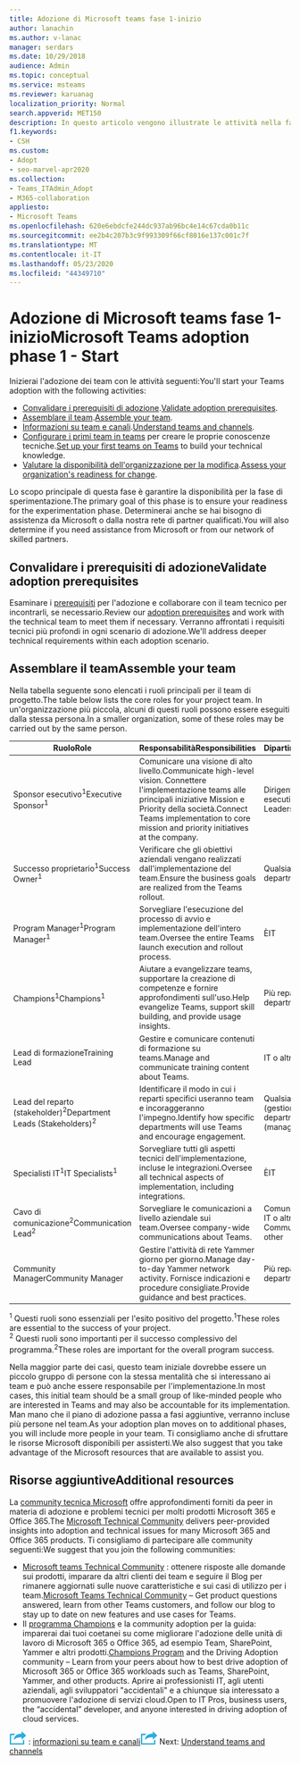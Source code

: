 ```yaml
---
title: Adozione di Microsoft teams fase 1-inizio
author: lanachin
ms.author: v-lanac
manager: serdars
ms.date: 10/29/2018
audience: Admin
ms.topic: conceptual
ms.service: msteams
ms.reviewer: karuanag
localization_priority: Normal
search.appverid: MET150
description: In questo articolo vengono illustrate le attività nella fase di avvio di Microsoft teams Adoption.
f1.keywords:
- CSH
ms.custom:
- Adopt
- seo-marvel-apr2020
ms.collection:
- Teams_ITAdmin_Adopt
- M365-collaboration
appliesto:
- Microsoft Teams
ms.openlocfilehash: 620e6ebdcfe244dc937ab96bc4e14c67cda0b11c
ms.sourcegitcommit: ee2b4c207b3c9f993309f66cf8016e137c001c7f
ms.translationtype: MT
ms.contentlocale: it-IT
ms.lasthandoff: 05/23/2020
ms.locfileid: "44349710"
---
```

# <a name="microsoft-teams-adoption-phase-1---start"></a><span data-ttu-id="fbcf6-103">Adozione di Microsoft teams fase 1-inizio</span><span class="sxs-lookup"><span data-stu-id="fbcf6-103">Microsoft Teams adoption phase 1 - Start</span></span>

<span data-ttu-id="fbcf6-104">Inizierai l'adozione dei team con le attività seguenti:</span><span class="sxs-lookup"><span data-stu-id="fbcf6-104">You'll start your Teams adoption with the following activities:</span></span>

- <span data-ttu-id="fbcf6-105">[Convalidare i prerequisiti di adozione](#validate-adoption-prerequisites).</span><span class="sxs-lookup"><span data-stu-id="fbcf6-105">[Validate adoption prerequisites](#validate-adoption-prerequisites).</span></span>
- <span data-ttu-id="fbcf6-106">[Assemblare il team](#assemble-your-team).</span><span class="sxs-lookup"><span data-stu-id="fbcf6-106">[Assemble your team](#assemble-your-team).</span></span>
- <span data-ttu-id="fbcf6-107">[Informazioni su team e canali](teams-adoption-understand-teams-and-channels.md).</span><span class="sxs-lookup"><span data-stu-id="fbcf6-107">[Understand teams and channels](teams-adoption-understand-teams-and-channels.md).</span></span>
- <span data-ttu-id="fbcf6-108">[Configurare i primi team in teams](teams-adoption-your-first-teams.md) per creare le proprie conoscenze tecniche.</span><span class="sxs-lookup"><span data-stu-id="fbcf6-108">[Set up your first teams on Teams](teams-adoption-your-first-teams.md) to build your technical knowledge.</span></span>
- <span data-ttu-id="fbcf6-109">[Valutare la disponibilità dell'organizzazione per la modifica](teams-adoption-assess-readiness.md).</span><span class="sxs-lookup"><span data-stu-id="fbcf6-109">[Assess your organization's readiness for change](teams-adoption-assess-readiness.md).</span></span>

<span data-ttu-id="fbcf6-110">Lo scopo principale di questa fase è garantire la disponibilità per la fase di sperimentazione.</span><span class="sxs-lookup"><span data-stu-id="fbcf6-110">The primary goal of this phase is to ensure your readiness for the experimentation phase.</span></span> <span data-ttu-id="fbcf6-111">Determinerai anche se hai bisogno di assistenza da Microsoft o dalla nostra rete di partner qualificati.</span><span class="sxs-lookup"><span data-stu-id="fbcf6-111">You will also determine if you need assistance from Microsoft or from our network of skilled partners.</span></span>  

## <a name="validate-adoption-prerequisites"></a><span data-ttu-id="fbcf6-112">Convalidare i prerequisiti di adozione</span><span class="sxs-lookup"><span data-stu-id="fbcf6-112">Validate adoption prerequisites</span></span>

<span data-ttu-id="fbcf6-113">Esaminare i [prerequisiti](teams-adoption-get-started.md#adoption-prerequisites) per l'adozione e collaborare con il team tecnico per incontrarli, se necessario.</span><span class="sxs-lookup"><span data-stu-id="fbcf6-113">Review our [adoption prerequisites](teams-adoption-get-started.md#adoption-prerequisites) and work with the technical team to meet them if necessary.</span></span> <span data-ttu-id="fbcf6-114">Verranno affrontati i requisiti tecnici più profondi in ogni scenario di adozione.</span><span class="sxs-lookup"><span data-stu-id="fbcf6-114">We'll address deeper technical requirements within each adoption scenario.</span></span>

## <a name="assemble-your-team"></a><span data-ttu-id="fbcf6-115">Assemblare il team</span><span class="sxs-lookup"><span data-stu-id="fbcf6-115">Assemble your team</span></span>

<span data-ttu-id="fbcf6-116">Nella tabella seguente sono elencati i ruoli principali per il team di progetto.</span><span class="sxs-lookup"><span data-stu-id="fbcf6-116">The table below lists the core roles for your project team.</span></span> <span data-ttu-id="fbcf6-117">In un'organizzazione più piccola, alcuni di questi ruoli possono essere eseguiti dalla stessa persona.</span><span class="sxs-lookup"><span data-stu-id="fbcf6-117">In a smaller organization, some of these roles may be carried out by the same person.</span></span>

| <span data-ttu-id="fbcf6-118">Ruolo</span><span class="sxs-lookup"><span data-stu-id="fbcf6-118">Role</span></span> | <span data-ttu-id="fbcf6-119">Responsabilità</span><span class="sxs-lookup"><span data-stu-id="fbcf6-119">Responsibilities</span></span> | <span data-ttu-id="fbcf6-120">Dipartimento</span><span class="sxs-lookup"><span data-stu-id="fbcf6-120">Department</span></span> |
| ---- | ---------------- | ---------- |
| <span data-ttu-id="fbcf6-121">Sponsor esecutivo<sup>1</sup></span><span class="sxs-lookup"><span data-stu-id="fbcf6-121">Executive Sponsor<sup>1</sup></span></span> | <span data-ttu-id="fbcf6-122">Comunicare una visione di alto livello.</span><span class="sxs-lookup"><span data-stu-id="fbcf6-122">Communicate high-level vision.</span></span> <span data-ttu-id="fbcf6-123">Connettere l'implementazione teams alle principali iniziative Mission e Priority della società.</span><span class="sxs-lookup"><span data-stu-id="fbcf6-123">Connect Teams implementation to core mission and priority initiatives at the company.</span></span> | <span data-ttu-id="fbcf6-124">Dirigenti esecutivi</span><span class="sxs-lookup"><span data-stu-id="fbcf6-124">Executive Leadership</span></span> |
| <span data-ttu-id="fbcf6-125">Successo proprietario<sup>1</sup></span><span class="sxs-lookup"><span data-stu-id="fbcf6-125">Success Owner<sup>1</sup></span></span> | <span data-ttu-id="fbcf6-126">Verificare che gli obiettivi aziendali vengano realizzati dall'implementazione del team.</span><span class="sxs-lookup"><span data-stu-id="fbcf6-126">Ensure the business goals are realized from the Teams rollout.</span></span> | <span data-ttu-id="fbcf6-127">Qualsiasi reparto</span><span class="sxs-lookup"><span data-stu-id="fbcf6-127">Any department</span></span> |
| <span data-ttu-id="fbcf6-128">Program Manager<sup>1</sup></span><span class="sxs-lookup"><span data-stu-id="fbcf6-128">Program Manager<sup>1</sup></span></span> | <span data-ttu-id="fbcf6-129">Sorvegliare l'esecuzione del processo di avvio e implementazione dell'intero team.</span><span class="sxs-lookup"><span data-stu-id="fbcf6-129">Oversee the entire Teams launch execution and rollout process.</span></span> | <span data-ttu-id="fbcf6-130">È</span><span class="sxs-lookup"><span data-stu-id="fbcf6-130">IT</span></span> |
| <span data-ttu-id="fbcf6-131">Champions<sup>1</sup></span><span class="sxs-lookup"><span data-stu-id="fbcf6-131">Champions<sup>1</sup></span></span> | <span data-ttu-id="fbcf6-132">Aiutare a evangelizzare teams, supportare la creazione di competenze e fornire approfondimenti sull'uso.</span><span class="sxs-lookup"><span data-stu-id="fbcf6-132">Help evangelize Teams, support skill building, and provide usage insights.</span></span> | <span data-ttu-id="fbcf6-133">Più reparti</span><span class="sxs-lookup"><span data-stu-id="fbcf6-133">Multiple departments</span></span> |
| <span data-ttu-id="fbcf6-134">Lead di formazione</span><span class="sxs-lookup"><span data-stu-id="fbcf6-134">Training Lead</span></span> | <span data-ttu-id="fbcf6-135">Gestire e comunicare contenuti di formazione su teams.</span><span class="sxs-lookup"><span data-stu-id="fbcf6-135">Manage and communicate training content about Teams.</span></span> | <span data-ttu-id="fbcf6-136">IT o altro</span><span class="sxs-lookup"><span data-stu-id="fbcf6-136">IT or other</span></span> |
| <span data-ttu-id="fbcf6-137">Lead del reparto (stakeholder)<sup>2</sup></span><span class="sxs-lookup"><span data-stu-id="fbcf6-137">Department Leads (Stakeholders)<sup>2</sup></span></span> | <span data-ttu-id="fbcf6-138">Identificare il modo in cui i reparti specifici useranno team e incoraggeranno l'impegno.</span><span class="sxs-lookup"><span data-stu-id="fbcf6-138">Identify how specific departments will use Teams and encourage engagement.</span></span> | <span data-ttu-id="fbcf6-139">Qualsiasi reparto (gestione)</span><span class="sxs-lookup"><span data-stu-id="fbcf6-139">Any department (management)</span></span> |
| <span data-ttu-id="fbcf6-140">Specialisti IT<sup>1</sup></span><span class="sxs-lookup"><span data-stu-id="fbcf6-140">IT Specialists<sup>1</sup></span></span> | <span data-ttu-id="fbcf6-141">Sorvegliare tutti gli aspetti tecnici dell'implementazione, incluse le integrazioni.</span><span class="sxs-lookup"><span data-stu-id="fbcf6-141">Oversee all technical aspects of implementation, including integrations.</span></span> | <span data-ttu-id="fbcf6-142">È</span><span class="sxs-lookup"><span data-stu-id="fbcf6-142">IT</span></span> |
| <span data-ttu-id="fbcf6-143">Cavo di comunicazione<sup>2</sup></span><span class="sxs-lookup"><span data-stu-id="fbcf6-143">Communication Lead<sup>2</sup></span></span> | <span data-ttu-id="fbcf6-144">Sorvegliare le comunicazioni a livello aziendale sui team.</span><span class="sxs-lookup"><span data-stu-id="fbcf6-144">Oversee company-wide communications about Teams.</span></span> | <span data-ttu-id="fbcf6-145">Comunicazioni aziendali, IT o altro</span><span class="sxs-lookup"><span data-stu-id="fbcf6-145">Corporate Communications, IT, or other</span></span> |
| <span data-ttu-id="fbcf6-146">Community Manager</span><span class="sxs-lookup"><span data-stu-id="fbcf6-146">Community Manager</span></span> | <span data-ttu-id="fbcf6-147">Gestire l'attività di rete Yammer giorno per giorno.</span><span class="sxs-lookup"><span data-stu-id="fbcf6-147">Manage day-to-day Yammer network activity.</span></span> <span data-ttu-id="fbcf6-148">Fornisce indicazioni e procedure consigliate.</span><span class="sxs-lookup"><span data-stu-id="fbcf6-148">Provide guidance and best practices.</span></span> | <span data-ttu-id="fbcf6-149">Più reparti</span><span class="sxs-lookup"><span data-stu-id="fbcf6-149">Multiple departments</span></span> |

<span data-ttu-id="fbcf6-150"><sup>1</sup> Questi ruoli sono essenziali per l'esito positivo del progetto.</span><span class="sxs-lookup"><span data-stu-id="fbcf6-150"><sup>1</sup>These roles are essential to the success of your project.</span></span></br>
<span data-ttu-id="fbcf6-151"><sup>2</sup> Questi ruoli sono importanti per il successo complessivo del programma.</span><span class="sxs-lookup"><span data-stu-id="fbcf6-151"><sup>2</sup>These roles are important for the overall program success.</span></span>

<span data-ttu-id="fbcf6-152">Nella maggior parte dei casi, questo team iniziale dovrebbe essere un piccolo gruppo di persone con la stessa mentalità che si interessano ai team e può anche essere responsabile per l'implementazione.</span><span class="sxs-lookup"><span data-stu-id="fbcf6-152">In most cases, this initial team should be a small group of like-minded people who are interested in Teams and may also be accountable for its implementation.</span></span> <span data-ttu-id="fbcf6-153">Man mano che il piano di adozione passa a fasi aggiuntive, verranno incluse più persone nel team.</span><span class="sxs-lookup"><span data-stu-id="fbcf6-153">As your adoption plan moves on to additional phases, you will include more people in your team.</span></span> <span data-ttu-id="fbcf6-154">Ti consigliamo anche di sfruttare le risorse Microsoft disponibili per assisterti.</span><span class="sxs-lookup"><span data-stu-id="fbcf6-154">We also suggest that you take advantage of the Microsoft resources that are available to assist you.</span></span> 

## <a name="additional-resources"></a><span data-ttu-id="fbcf6-155">Risorse aggiuntive</span><span class="sxs-lookup"><span data-stu-id="fbcf6-155">Additional resources</span></span>

<span data-ttu-id="fbcf6-156">La [community tecnica Microsoft](https://aka.ms/TechCommunity) offre approfondimenti forniti da peer in materia di adozione e problemi tecnici per molti prodotti Microsoft 365 e Office 365.</span><span class="sxs-lookup"><span data-stu-id="fbcf6-156">The [Microsoft Technical Community](https://aka.ms/TechCommunity) delivers peer-provided insights into adoption and technical issues for many Microsoft 365 and Office 365 products.</span></span> <span data-ttu-id="fbcf6-157">Ti consigliamo di partecipare alle community seguenti:</span><span class="sxs-lookup"><span data-stu-id="fbcf6-157">We suggest that you join the following communities:</span></span>

- <span data-ttu-id="fbcf6-158">[Microsoft teams Technical Community](https://aka.ms/TeamsCommunity) : ottenere risposte alle domande sui prodotti, imparare da altri clienti dei team e seguire il Blog per rimanere aggiornati sulle nuove caratteristiche e sui casi di utilizzo per i team.</span><span class="sxs-lookup"><span data-stu-id="fbcf6-158">[Microsoft Teams Technical Community](https://aka.ms/TeamsCommunity) – Get product questions answered, learn from other Teams customers, and follow our blog to stay up to date on new features and use cases for Teams.</span></span> 
- <span data-ttu-id="fbcf6-159">Il [programma Champions](https://aka.ms/O365Champions) e la community adoption per la guida: imparerai dai tuoi coetanei su come migliorare l'adozione delle unità di lavoro di Microsoft 365 o Office 365, ad esempio Team, SharePoint, Yammer e altri prodotti.</span><span class="sxs-lookup"><span data-stu-id="fbcf6-159">[Champions Program](https://aka.ms/O365Champions) and the Driving Adoption community – Learn from your peers about how to best drive adoption of Microsoft 365 or Office 365 workloads such as Teams, SharePoint, Yammer, and other products.</span></span> <span data-ttu-id="fbcf6-160">Aprire ai professionisti IT, agli utenti aziendali, agli sviluppatori "accidentali" e a chiunque sia interessato a promuovere l'adozione di servizi cloud.</span><span class="sxs-lookup"><span data-stu-id="fbcf6-160">Open to IT Pros, business users, the “accidental” developer, and anyone interested in driving adoption of cloud services.</span></span>  


<span data-ttu-id="fbcf6-161">![Icona che rappresenta il passaggio successivo ](media/teams-adoption-next-icon.png) : [informazioni su team e canali](teams-adoption-understand-teams-and-channels.md)</span><span class="sxs-lookup"><span data-stu-id="fbcf6-161">![An icon representing the next step](media/teams-adoption-next-icon.png) Next: [Understand teams and channels](teams-adoption-understand-teams-and-channels.md)</span></span>
